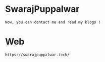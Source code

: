 # SwarajPuppalwar
    Now, you can contact me and read my blogs !
    
# Web
    https://swarajpuppalwar.tech/
